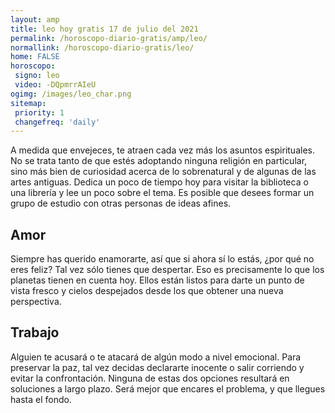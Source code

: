 ```yaml
---
layout: amp
title: leo hoy gratis 17 de julio del 2021 
permalink: /horoscopo-diario-gratis/amp/leo/
normallink: /horoscopo-diario-gratis/leo/
home: FALSE
horoscopo:
 signo: leo
 video: -DQpmrrAIeU
ogimg: /images/leo_char.png
sitemap:
 priority: 1
 changefreq: 'daily'
---
```



A medida que envejeces, te atraen cada vez más los asuntos espirituales. No se trata tanto de que estés adoptando ninguna religión en particular, sino más bien de curiosidad acerca de lo sobrenatural y de algunas de las artes antiguas. Dedica un poco de tiempo hoy para visitar la biblioteca o una librería y lee un poco sobre el tema. Es posible que desees formar un grupo de estudio con otras personas de ideas afines.

## Amor

Siempre has querido enamorarte, así que si ahora sí lo estás, ¿por qué no eres feliz? Tal vez sólo tienes que despertar. Eso es precisamente lo que los planetas tienen en cuenta hoy. Ellos están listos para darte un punto de vista fresco y cielos despejados desde los que obtener una nueva perspectiva.

## Trabajo

Alguien te acusará o te atacará de algún modo a nivel emocional. Para preservar la paz, tal vez decidas declararte inocente o salir corriendo y evitar la confrontación. Ninguna de estas dos opciones resultará en soluciones a largo plazo. Será mejor que encares el problema, y que llegues hasta el fondo.